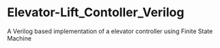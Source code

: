 # Elevator-Lift_Contoller_Verilog
A Verilog based implementation of a elevator controller using Finite State Machine
